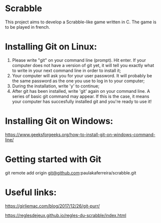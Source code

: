 # Scrabble
This project aims to develop a Scrabble-like game written in C.
The game is to be played in french.
# Installing Git on Linux:
1. Please write "git" on your command line (prompt). Hit enter. If your computer does not have a version of git yet, it will tell you exactly what to write in your next command line in order to install it;
2. Your computer will ask you for your user password. It will probably be the same password as the one you use to log in to your computer;
3. During the installation, write 'y' to continue;
4. After git has been installed, write 'git' again on your command line. A series of basic git command may appear. If this is the case, it means your computer has succesfully installed git and you're ready to use it!
# Installing Git on Windows:
https://www.geeksforgeeks.org/how-to-install-git-on-windows-command-line/
# Getting started with Git
git remote add origin git@github.com:paulakaferreira/scrabble.git

# Useful links:
https://girliemac.com/blog/2017/12/26/git-purr/

https://reglesdejeux.github.io/regles-du-scrabble/index.html
